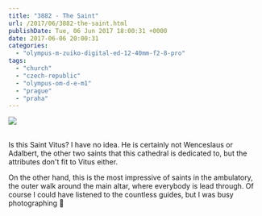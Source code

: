```yaml
---
title: "3882 - The Saint"
url: /2017/06/3882-the-saint.html
publishDate: Tue, 06 Jun 2017 18:00:31 +0000
date: 2017-06-06 20:00:31
categories: 
  - "olympus-m-zuiko-digital-ed-12-40mm-f2-8-pro"
tags: 
  - "church"
  - "czech-republic"
  - "olympus-om-d-e-m1"
  - "prague"
  - "praha"
---
```

<div class="container">
<div class="center"><a target="_blank" href="https://d25zfm9zpd7gm5.cloudfront.net/1200x1200/2016/20161025_100947_lr.jpg"><img class="webfeedsFeaturedVisual" src="https://d25zfm9zpd7gm5.cloudfront.net/0600x0600/2016/20161025_100947_lr.jpg" /></a></div>
</div>
<br />

Is this Saint Vitus? I have no idea. He is certainly not Wenceslaus or Adalbert, the other two saints that this cathedral is dedicated to, but the attributes don't fit to Vitus either.

On the other hand, this is the most impressive of saints in the ambulatory, the outer walk around the main altar, where everybody is lead through. Of course I could have listened to the countless guides, but I was busy photographing 🙂

